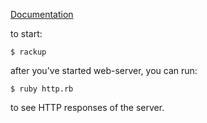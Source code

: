 [Documentation](https://dmlaziuk.github.io/rack)

to start:

```
$ rackup
```

after you've started web-server, you can run:

```
$ ruby http.rb
```

to see HTTP responses of the server.
